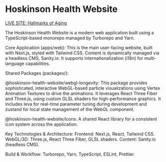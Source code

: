 # Hoskinson Health Website

[LIVE SITE: Hallmarks of Aging](https://hoskinsonhealth.com/hallmarks-of-aging)

The Hoskinson Health Website is a modern web application built using a TypeScript-based monorepo managed by Turborepo and Yarn.

Core Application (apps/web):
This is the main user-facing website, built with Next.js, styled with Tailwind CSS.
Content is dynamically managed via a headless CMS, Sanity.io.
It supports internationalization (i18n) for multi-language capabilities.

Shared Packages (packages/):

@hoskinson-health-website/webgl-longevity: This package provides sophisticated, interactive WebGL-based particle visualizations using Vertex Animation Textures to drive the animations. It leverages React Three Fiber and Three.js, using custom GLSL shaders for high-performance graphics. It includes leva for real-time parameter tuning during development and zustand for local state management of the WebGL component.

@hoskinson-health-website/icons: A shared React library for a consistent icon system across the application.

Key Technologies & Architecture:
Frontend: Next.js, React, Tailwind CSS.
WebGL/3D: Three.js, React Three Fiber, GLSL shaders.
Content: Sanity.io (headless CMS).

Build & Workflow: Turborepo, Yarn, TypeScript, ESLint, Prettier.
